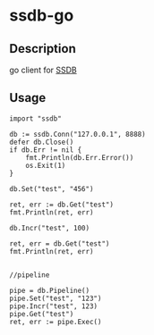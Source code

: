 # ssdb-go

## Description

go client for [SSDB](https://github.com/ideawu/ssdb/)


## Usage

    import "ssdb"

    db := ssdb.Conn("127.0.0.1", 8888)
    defer db.Close()
    if db.Err != nil {
        fmt.Println(db.Err.Error())
        os.Exit(1)
    }

    db.Set("test", "456")

    ret, err := db.Get("test")
    fmt.Println(ret, err)

    db.Incr("test", 100)

    ret, err = db.Get("test")
    fmt.Println(ret, err)

    
    //pipeline

    pipe = db.Pipeline()
    pipe.Set("test", "123")
    pipe.Incr("test", 123)
    pipe.Get("test")
    ret, err := pipe.Exec()


